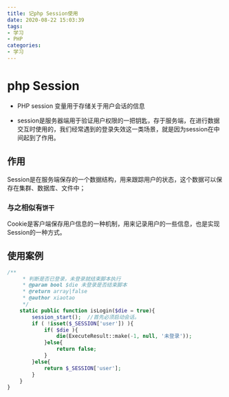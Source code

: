 ```yaml
---
title: 记php Session使用
date: 2020-08-22 15:03:39
tags:
- 学习
- PHP
categories:
- 学习 
---
```

# php Session
* PHP session 变量用于存储关于用户会话的信息

* session是服务器端用于验证用户权限的一把钥匙，存于服务端，在进行数据交互时使用的，我们经常遇到的登录失效这一类场景，就是因为session在中间起到了作用。

## 作用
Session是在服务端保存的一个数据结构，用来跟踪用户的状态，这个数据可以保存在集群、数据库、文件中；   
### 与之相似有`饼干`
Cookie是客户端保存用户信息的一种机制，用来记录用户的一些信息，也是实现Session的一种方式。


## 使用案例
```PHP
/**
     * 判断是否已登录，未登录就结束脚本执行
     * @param bool $die 未登录是否结束脚本
     * @return array|false
     * @author xiaotao
     */
    static public function isLogin($die = true){
        session_start();  //首先必须启动会话。
        if ( !isset($_SESSION['user']) ){
            if( $die ){
                die(ExecuteResult::make(-1, null, '未登录'));
            }else{
                return false;
            }
        }else{
            return $_SESSION['user'];
        }
    }
}
```